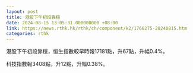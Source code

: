 ```yaml
---
layout: post
title: 港股下午初段靠穩
date: 2024-08-15 13:05:31.000000000 +08:00
link: https://news.rthk.hk/rthk/ch/component/k2/1766275-20240815.htm
categories: rthk
---
```


港股下午初段靠穩，恒生指數較早時報17181點，升67點，升幅0.4%。

科技指數報3408點，升12點，升幅0.38%。
